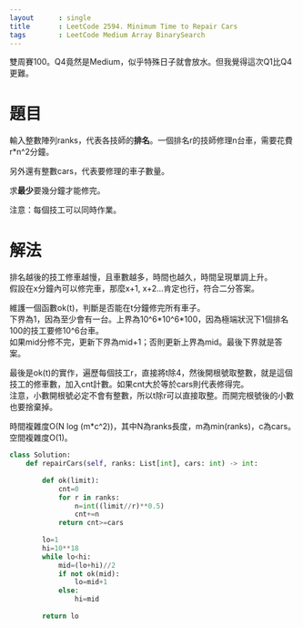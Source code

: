 ```yaml
--- 
layout      : single
title       : LeetCode 2594. Minimum Time to Repair Cars
tags        : LeetCode Medium Array BinarySearch
---
```

雙周賽100。Q4竟然是Medium，似乎特殊日子就會放水。但我覺得這次Q1比Q4更難。  

# 題目
輸入整數陣列ranks，代表各技師的**排名**。一個排名r的技師修理n台車，需要花費r\*n^2分鐘。  

另外還有整數cars，代表要修理的車子數量。  

求**最少**要幾分鐘才能修完。  

注意：每個技工可以同時作業。  

# 解法
排名越後的技工修車越慢，且車數越多，時間也越久，時間呈現單調上升。  
假設在x分鐘內可以修完車，那麼x+1, x+2...肯定也行，符合二分答案。  

維護一個函數ok(t)，判斷是否能在t分鐘修完所有車子。  
下界為1，因為至少會有一台。上界為10^6\*10^6\*100，因為極端狀況下1個排名100的技工要修10^6台車。  
如果mid分修不完，更新下界為mid+1；否則更新上界為mid。最後下界就是答案。  

最後是ok(t)的實作，遍歷每個技工r，直接將t除4，然後開根號取整數，就是這個技工的修車數，加入cnt計數。如果cnt大於等於cars則代表修得完。  
注意，小數開根號必定不會有整數，所以t除r可以直接取整。而開完根號後的小數也要捨棄掉。  

時間複雜度O(N log (m\*c^2))，其中N為ranks長度，m為min(ranks)，c為cars。空間複雜度O(1)。  

```python
class Solution:
    def repairCars(self, ranks: List[int], cars: int) -> int:
        
        def ok(limit):
            cnt=0
            for r in ranks:
                n=int((limit//r)**0.5)
                cnt+=n
            return cnt>=cars
        
        lo=1
        hi=10**18
        while lo<hi:
            mid=(lo+hi)//2
            if not ok(mid):
                lo=mid+1
            else:
                hi=mid
                
        return lo
```
